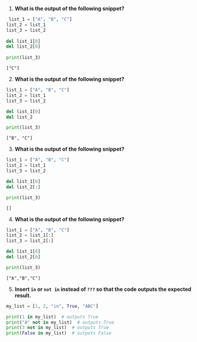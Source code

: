 1. **What is the output of the following snippet?**
```python
 list_1 = ["A", "B", "C"]
list_2 = list_1
list_3 = list_2
 
del list_1[0]
del list_2[0]
 
print(list_3) 
```

`["C"]`

2. **What is the output of the following snippet?**
```python
list_1 = ["A", "B", "C"]
list_2 = list_1
list_3 = list_2

del list_1[0]
del list_2

print(list_3)
```

`["B", "C"]`

3. **What is the output of the following snippet?**
```python
list_1 = ["A", "B", "C"]
list_2 = list_1
list_3 = list_2

del list_1[0]
del list_2[:]

print(list_3)
```

`[]`

4. **What is the output of the following snippet?**
```python
list_1 = ["A", "B", "C"]
list_2 = list_1[:]
list_3 = list_2[:]

del list_1[0]
del list_2[0]

print(list_3)
```

`["A","B","C"]`

5. **Insert `in` or `not in` instead of `???` so that the code outputs the expected result.**
```python
my_list = [1, 2, "in", True, "ABC"]

print(1 in my_list)  # outputs True
print("A" not in my_list)  # outputs True
print(3 not in my_list)  # outputs True
print(False in my_list)  # outputs False
```